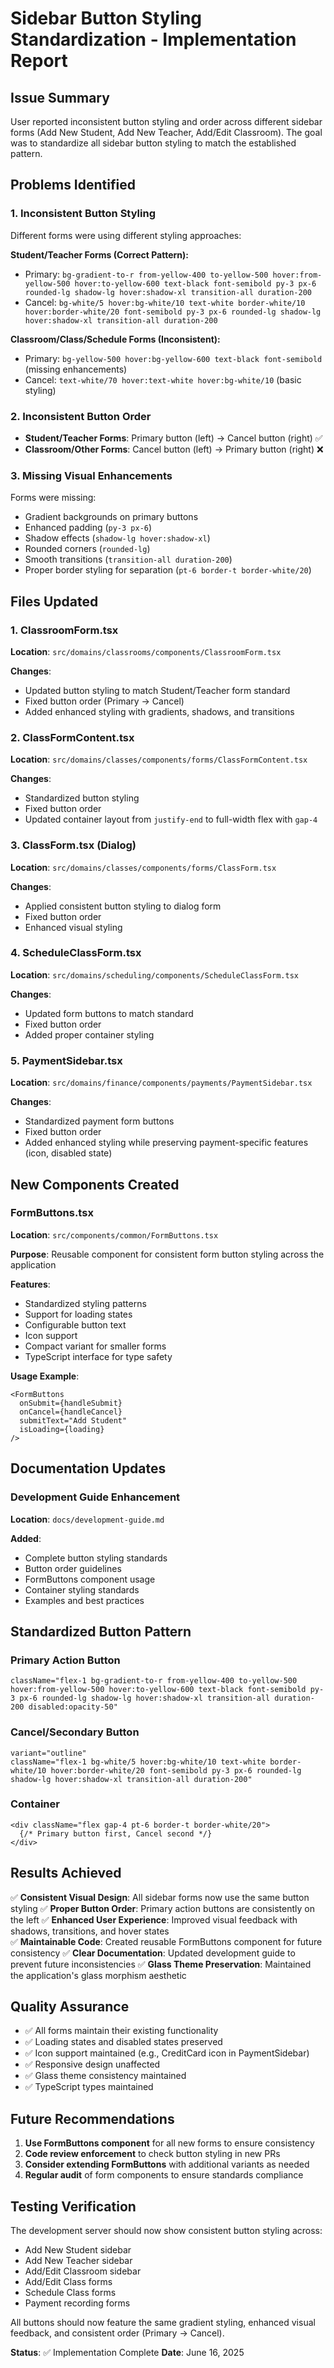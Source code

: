 # Sidebar Button Styling Standardization - Implementation Report

## Issue Summary
User reported inconsistent button styling and order across different sidebar forms (Add New Student, Add New Teacher, Add/Edit Classroom). The goal was to standardize all sidebar button styling to match the established pattern.

## Problems Identified

### 1. Inconsistent Button Styling
Different forms were using different styling approaches:

**Student/Teacher Forms (Correct Pattern):**
- Primary: `bg-gradient-to-r from-yellow-400 to-yellow-500 hover:from-yellow-500 hover:to-yellow-600 text-black font-semibold py-3 px-6 rounded-lg shadow-lg hover:shadow-xl transition-all duration-200`
- Cancel: `bg-white/5 hover:bg-white/10 text-white border-white/10 hover:border-white/20 font-semibold py-3 px-6 rounded-lg shadow-lg hover:shadow-xl transition-all duration-200`

**Classroom/Class/Schedule Forms (Inconsistent):**
- Primary: `bg-yellow-500 hover:bg-yellow-600 text-black font-semibold` (missing enhancements)
- Cancel: `text-white/70 hover:text-white hover:bg-white/10` (basic styling)

### 2. Inconsistent Button Order
- **Student/Teacher Forms**: Primary button (left) → Cancel button (right) ✅
- **Classroom/Other Forms**: Cancel button (left) → Primary button (right) ❌

### 3. Missing Visual Enhancements
Forms were missing:
- Gradient backgrounds on primary buttons
- Enhanced padding (`py-3 px-6`)
- Shadow effects (`shadow-lg hover:shadow-xl`)
- Rounded corners (`rounded-lg`)
- Smooth transitions (`transition-all duration-200`)
- Proper border styling for separation (`pt-6 border-t border-white/20`)

## Files Updated

### 1. ClassroomForm.tsx
**Location**: `src/domains/classrooms/components/ClassroomForm.tsx`

**Changes**:
- Updated button styling to match Student/Teacher form standard
- Fixed button order (Primary → Cancel)
- Added enhanced styling with gradients, shadows, and transitions

### 2. ClassFormContent.tsx  
**Location**: `src/domains/classes/components/forms/ClassFormContent.tsx`

**Changes**:
- Standardized button styling
- Fixed button order
- Updated container layout from `justify-end` to full-width flex with `gap-4`

### 3. ClassForm.tsx (Dialog)
**Location**: `src/domains/classes/components/forms/ClassForm.tsx`

**Changes**:
- Applied consistent button styling to dialog form
- Fixed button order
- Enhanced visual styling

### 4. ScheduleClassForm.tsx
**Location**: `src/domains/scheduling/components/ScheduleClassForm.tsx`

**Changes**:
- Updated form buttons to match standard
- Fixed button order
- Added proper container styling

### 5. PaymentSidebar.tsx
**Location**: `src/domains/finance/components/payments/PaymentSidebar.tsx`

**Changes**:
- Standardized payment form buttons
- Fixed button order  
- Added enhanced styling while preserving payment-specific features (icon, disabled state)

## New Components Created

### FormButtons.tsx
**Location**: `src/components/common/FormButtons.tsx`

**Purpose**: Reusable component for consistent form button styling across the application

**Features**:
- Standardized styling patterns
- Support for loading states
- Configurable button text
- Icon support
- Compact variant for smaller forms
- TypeScript interface for type safety

**Usage Example**:
```tsx
<FormButtons
  onSubmit={handleSubmit}
  onCancel={handleCancel}
  submitText="Add Student"
  isLoading={loading}
/>
```

## Documentation Updates

### Development Guide Enhancement
**Location**: `docs/development-guide.md`

**Added**:
- Complete button styling standards
- Button order guidelines
- FormButtons component usage
- Container styling standards
- Examples and best practices

## Standardized Button Pattern

### Primary Action Button
```tsx
className="flex-1 bg-gradient-to-r from-yellow-400 to-yellow-500 hover:from-yellow-500 hover:to-yellow-600 text-black font-semibold py-3 px-6 rounded-lg shadow-lg hover:shadow-xl transition-all duration-200 disabled:opacity-50"
```

### Cancel/Secondary Button  
```tsx
variant="outline"
className="flex-1 bg-white/5 hover:bg-white/10 text-white border-white/10 hover:border-white/20 font-semibold py-3 px-6 rounded-lg shadow-lg hover:shadow-xl transition-all duration-200"
```

### Container
```tsx
<div className="flex gap-4 pt-6 border-t border-white/20">
  {/* Primary button first, Cancel second */}
</div>
```

## Results Achieved

✅ **Consistent Visual Design**: All sidebar forms now use the same button styling
✅ **Proper Button Order**: Primary action buttons are consistently on the left
✅ **Enhanced User Experience**: Improved visual feedback with shadows, transitions, and hover states  
✅ **Maintainable Code**: Created reusable FormButtons component for future consistency
✅ **Clear Documentation**: Updated development guide to prevent future inconsistencies
✅ **Glass Theme Preservation**: Maintained the application's glass morphism aesthetic

## Quality Assurance

- ✅ All forms maintain their existing functionality
- ✅ Loading states and disabled states preserved
- ✅ Icon support maintained (e.g., CreditCard icon in PaymentSidebar)
- ✅ Responsive design unaffected
- ✅ Glass theme consistency maintained
- ✅ TypeScript types maintained

## Future Recommendations

1. **Use FormButtons component** for all new forms to ensure consistency
2. **Code review enforcement** to check button styling in new PRs
3. **Consider extending FormButtons** with additional variants as needed
4. **Regular audit** of form components to ensure standards compliance

## Testing Verification

The development server should now show consistent button styling across:
- Add New Student sidebar
- Add New Teacher sidebar  
- Add/Edit Classroom sidebar
- Add/Edit Class forms
- Schedule Class forms
- Payment recording forms

All buttons should now feature the same gradient styling, enhanced visual feedback, and consistent order (Primary → Cancel).

**Status**: ✅ Implementation Complete
**Date**: June 16, 2025
